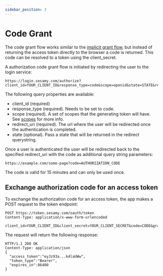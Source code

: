```yaml
---
sidebar_position: 3
---
```


# Code Grant

The code grant flow works similar to the [implicit grant flow](/docs/products/authentication/oauth2/implicit-grant.md), but instead of returning the access token directly to the browser a code is returned. This code can be resolved to a token using the client_secret.

A authorization code grant flow is initiated by redirecting the user to the login service:

```
https://login.sesamy.com/authorize?client_id=YOUR_CLIENT_ID&response_type=code&scope=openid&state=STATE&redirect_uri=REDIRECT_URI
```

The following query properties are available:

- client_id (required)
- response_type (required). Needs to be set to code.
- scope (required). A set of scopes that the generating token will have. See [scopes](/docs/products/authentication/scopes.md) for more info.
- redirect_uri (required). The url where the user will be redirected once the authentication is completed.
- state (optional). Pass a state that will be returned in the redirect querystring.

Once a user is authenticated the user will be redirected back to the specified redirect_uri with the code as additional query string parameters:

```
https://example.com/some-page?code=AUTHORIZATION_CODE
```

The code is valid for 15 minutes and can only be used once.

## Exchange authorization code for an access token

To exchange the authorization code for an access token, the app makes a POST request to the token endpoint:

```
POST https://token.sesamy.com/oauth/token
Content-Type: application/x-www-form-urlencoded

client_id=YOUR_CLIENT_ID&client_secret=YOUR_CLIENT_SECRET&code=CODE&grant_type=authorization_code
```

The request will return the following response:

```
HTTP/1.1 200 OK
Content-Type: application/json
{
  "access_token":"eyJz93a...k4laUWw",
  "token_type":"Bearer",
  "expires_in":86400
}
```
